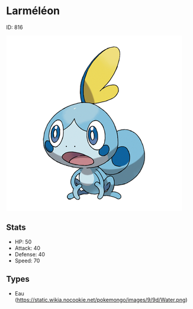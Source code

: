 # Larméléon


ID: 816

![](https://raw.githubusercontent.com/PokeAPI/sprites/master/sprites/pokemon/other/official-artwork/816.png "Larméléon")

## Stats


 - HP: 50
 - Attack: 40
 - Defense: 40
 - Speed: 70

## Types


 - Eau (https://static.wikia.nocookie.net/pokemongo/images/9/9d/Water.png)
